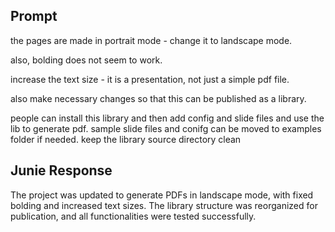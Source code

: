 ## Prompt

the pages are made in portrait mode - change it to landscape mode.

also, bolding does not seem to work.

increase the text size - it is a presentation, not just a simple pdf file.

also make necessary changes so that this can be published as a library.

people can install this library and then add config and slide files and use the lib to generate pdf. sample slide files
and conifg can be moved to examples folder if needed. keep the library source directory clean

## Junie Response

The project was updated to generate PDFs in landscape mode, with fixed bolding and increased text sizes. The library
structure was reorganized for publication, and all functionalities were tested successfully.